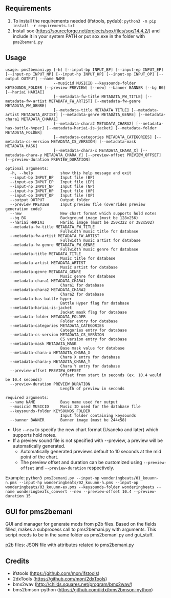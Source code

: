 ## Requirements

1) To install the requirements needed (ifstools, pydub): `python3 -m pip install -r requirements.txt`
2) Install sox (https://sourceforge.net/projects/sox/files/sox/14.4.2/) and include it in your system PATH or put sox.exe in the folder with `pms2bemani.py`

## Usage
```
usage: pms2bemani.py [-h] [--input-bp INPUT_BP] [--input-ep INPUT_EP] [--input-np INPUT_NP] [--input-hp INPUT_HP] [--input-op INPUT_OP] [--output OUTPUT] --name NAME
                     --musicid MUSICID --keysounds-folder KEYSOUNDS_FOLDER [--preview PREVIEW] [--new] --banner BANNER [--bg BG] [--hariai HARIAI]
                     [--metadata-fw-title METADATA_FW_TITLE] [--metadata-fw-artist METADATA_FW_ARTIST] [--metadata-fw-genre METADATA_FW_GENRE]
                     [--metadata-title METADATA_TITLE] [--metadata-artist METADATA_ARTIST] [--metadata-genre METADATA_GENRE] [--metadata-chara1 METADATA_CHARA1]
                     [--metadata-chara2 METADATA_CHARA2] [--metadata-has-battle-hyper] [--metadata-hariai-is-jacket] [--metadata-folder METADATA_FOLDER]
                     [--metadata-categories METADATA_CATEGORIES] [--metadata-cs-version METADATA_CS_VERSION] [--metadata-mask METADATA_MASK]
                     [--metadata-chara-x METADATA_CHARA_X] [--metadata-chara-y METADATA_CHARA_Y] [--preview-offset PREVIEW_OFFSET] [--preview-duration PREVIEW_DURATION]

optional arguments:
  -h, --help            show this help message and exit
  --input-bp INPUT_BP   Input file (BP)
  --input-ep INPUT_EP   Input file (EP)
  --input-np INPUT_NP   Input file (NP)
  --input-hp INPUT_HP   Input file (HP)
  --input-op INPUT_OP   Input file (OP)
  --output OUTPUT       Output folder
  --preview PREVIEW     Input preview file (overrides preview generation code)
  --new                 New chart format which supports hold notes
  --bg BG               Background image (must be 128x256)
  --hariai HARIAI       Hariai image (must be 250x322 or 382x502)
  --metadata-fw-title METADATA_FW_TITLE
                        Fullwidth music title for database
  --metadata-fw-artist METADATA_FW_ARTIST
                        Fullwidth music artist for database
  --metadata-fw-genre METADATA_FW_GENRE
                        Fullwidth music genre for database
  --metadata-title METADATA_TITLE
                        Music title for database
  --metadata-artist METADATA_ARTIST
                        Music artist for database
  --metadata-genre METADATA_GENRE
                        Music genre for database
  --metadata-chara1 METADATA_CHARA1
                        Chara1 for database
  --metadata-chara2 METADATA_CHARA2
                        Chara2 for database
  --metadata-has-battle-hyper
                        Battle Hyper flag for database
  --metadata-hariai-is-jacket
                        Jacket mask flag for database
  --metadata-folder METADATA_FOLDER
                        Folder entry for database
  --metadata-categories METADATA_CATEGORIES
                        Categories entry for database
  --metadata-cs-version METADATA_CS_VERSION
                        CS version entry for database
  --metadata-mask METADATA_MASK
                        Base mask value for database
  --metadata-chara-x METADATA_CHARA_X
                        Chara X entry for database
  --metadata-chara-y METADATA_CHARA_Y
                        Chara Y entry for database
  --preview-offset PREVIEW_OFFSET
                        Offset from start in seconds (ex. 10.4 would be 10.4 seconds)
  --preview-duration PREVIEW_DURATION
                        Length of preview in seconds

required arguments:
  --name NAME           Base name used for output
  --musicid MUSICID     Music ID used for the database file
  --keysounds-folder KEYSOUNDS_FOLDER
                        Input folder containing keysounds
  --banner BANNER       Banner image (must be 244x58)
```

- Use `--new` to specify the new chart format (Usaneko and later) which supports hold notes.
- If a preview sound file is not specified with --preview, a preview will be automatically generated.
    - Automatically generated previews default to 10 seconds at the mid point of the chart.
    - The preview offset and duration can be customized using `--preview-offset` and `--preview-duration` respectively.

Example: `python3 pms2bemani.py --input-np wonderingbeats/01_kouunn-n.pms --input-hp wonderingbeats/02_kouunn-h.pms --input-op wonderingbeats/03_kouunn-ex.pms --keysounds-folder wonderingbeats --name wonderingbeats_convert --new --preview-offset 10.4 --preview-duration 15`

## GUI for pms2bemani

GUI and manager for generate mods from p2b files.
Based on the fields filled, makes a subprocess call to pms2bemani.py with arguments.
This script needs to be in the same folder as pms2bemani.py and gui_stuff.

p2b files:
JSON file with attributes related to pms2bemani.py


## Credits
- ifstools (https://github.com/mon/ifstools)
- 2dxTools (https://github.com/mon/2dxTools)
- bmx2wav (http://childs.squares.net/program/bmx2wav/)
- bms2bmson-python (https://github.com/iidx/bms2bmson-python)
